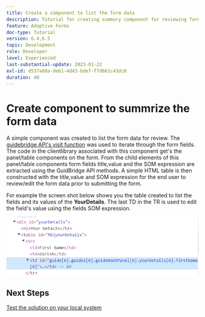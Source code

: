 ```yaml
---
title: Create a component to list the form data
description: Tutorial for creating summary component for reviewing form data before submission.
feature: Adaptive Forms
doc-type: Tutorial
version: 6.4,6.5
topic: Development
role: Developer
level: Experienced
last-substantial-update: 2023-01-22
exl-id: d537a80a-de61-4d43-bdef-f7d661c43dc8
duration: 40
---
```

# Create component to summrize the form data

A simple component was created to list the form data for review. The [guidebridge API's visit function](https://developer.adobe.com/experience-manager/reference-materials/6-5/forms/javascript-api/GuideBridge.html?q=visit) was used to iterate through the form fields. The code in the clientlibrary associated with this component get's the panel/table components on the form. From the child elements of this panel/table components form fields title,value and the SOM expression are extracted using the GuidBridge API methods. A simple HTML table is then constructed with the title,value and SOM expression for the end user to review/edit the form data prior to submitting the form.

For example the screen shot below shows you the table created to list the fields and its values of the **YourDetails**. The last TD in the TR is used to edit the field's value using the fields SOM expression.

![visit-func](assets/visit-function.png)

## Next Steps

[Test the solution on your local system](./deploy-on-your-system.md)
